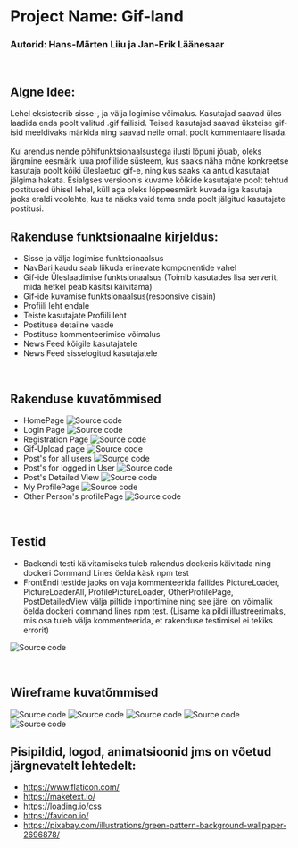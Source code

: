 # Project Name: Gif-land
### Autorid: Hans-Märten Liiu ja Jan-Erik Läänesaar
</br>

Algne Idee:
-------------

Lehel eksisteerib sisse-, ja välja logimise võimalus. Kasutajad saavad üles laadida enda poolt valitud .gif failisid. Teised kasutajad saavad üksteise gif-isid meeldivaks märkida ning saavad neile omalt poolt kommentaare lisada. 
<br />
<br />
Kui arendus nende põhifunktsionaalsustega ilusti lõpuni jõuab, oleks järgmine eesmärk luua profiilide süsteem, kus saaks näha mõne konkreetse kasutaja poolt kõiki üleslaetud gif-e, ning kus saaks ka antud kasutajat jälgima hakata. Esialgses versioonis kuvame kõikide kasutajate poolt tehtud postitused ühisel lehel, küll aga oleks lõppeesmärk kuvada iga kasutaja jaoks eraldi voolehte, kus ta näeks vaid tema enda poolt jälgitud kasutajate postitusi. 
</br>

## Rakenduse funktsionaalne kirjeldus:
* Sisse ja välja logimise funktsionaalsus
* NavBari kaudu saab liikuda erinevate komponentide vahel
* Gif-ide Üleslaadimise funktsionaalsus (Toimib kasutades lisa serverit, mida hetkel peab käsitsi käivitama)
* Gif-ide kuvamise funktsionaalsus(responsive disain)
* Profiili leht endale
* Teiste kasutajate Profiili leht
* Postituse detailne vaade
* Postituse kommenteerimise võimalus
* News Feed kõigile kasutajatele
* News Feed sisselogitud kasutajatele
</br>

## Rakenduse kuvatõmmised
* HomePage
![Source code](screenshots/Avaleht.png)
* Login Page
![Source code](screenshots/Login.png)
* Registration Page
![Source code](screenshots/Register.png)
* Gif-Upload page
![Source code](screenshots/Gif_Upload.png)
* Post's for all users
![Source code](screenshots/PostsAll.png)
* Post's for logged in User
![Source code](screenshots/Posts.png)
* Post's Detailed View
![Source code](screenshots/Comment.png)
* My ProfilePage
![Source code](screenshots/ProfilePage.png)
* Other Person's profilePage
![Source code](screenshots/OtherPersonsProfile.png)
</br>

## Testid
* Backendi testi käivitamiseks tuleb rakendus dockeris käivitada ning dockeri Command Lines öelda käsk npm test
* FrontEndi testide jaoks on vaja kommenteerida failides PictureLoader, PictureLoaderAll, ProfilePictureLoader, OtherProfilePage, PostDetailedView välja piltide importimine ning see järel on võimalik öelda dockeri command lines npm test. (Lisame ka pildi illustreerimaks, mis osa tuleb välja kommenteerida, et rakenduse testimisel ei tekiks errorit)

![Source code](screenshots/Test.png)

</br>


## Wireframe kuvatõmmised
![Source code](wireframes/register.jpg)
![Source code](wireframes/login.jpg)
![Source code](wireframes/feed.jpg)
![Source code](wireframes/profile.jpg)
![Source code](wireframes/comments.jpg)
</br>

## Pisipildid, logod, animatsioonid jms on võetud järgnevatelt lehtedelt:
* https://www.flaticon.com/
* https://maketext.io/
* https://loading.io/css
* https://favicon.io/
* https://pixabay.com/illustrations/green-pattern-background-wallpaper-2696878/



